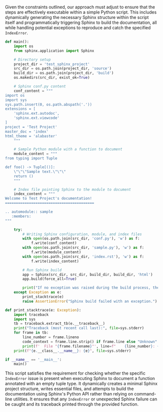 Given the constraints outlined, our approach must adjust to ensure that the steps are effectively executable within a simple Python script. This includes dynamically generating the necessary Sphinx structure within the script itself and programmatically triggering Sphinx to build the documentation, all while handling potential exceptions to reproduce and catch the specified `IndexError`.

```python
def main():
    import os
    from sphinx.application import Sphinx

    # Directory setup
    project_dir = 'test_sphinx_project'
    src_dir = os.path.join(project_dir, 'source')
    build_dir = os.path.join(project_dir, 'build')
    os.makedirs(src_dir, exist_ok=True)

    # Sphinx conf.py content
    conf_content = """
import os
import sys
sys.path.insert(0, os.path.abspath('.'))
extensions = [
    'sphinx.ext.autodoc',
    'sphinx.ext.viewcode'
]
project = 'Test Project'
master_doc = 'index'
html_theme = 'alabaster'
    """

    # Sample Python module with a function to document
    module_content = """
from typing import Tuple

def foo() -> Tuple[()]:
    \"\"\"Sample text.\"\"\"
    return ()
    """

    # Index file pointing Sphinx to the module to document
    index_content = """
Welcome to Test Project's documentation!
=========================================

.. automodule:: sample
   :members:
"""

    try:
        # Writing Sphinx configuration, module, and index files
        with open(os.path.join(src_dir, 'conf.py'), 'w') as f:
            f.write(conf_content)
        with open(os.path.join(src_dir, 'sample.py'), 'w') as f:
            f.write(module_content)
        with open(os.path.join(src_dir, 'index.rst'), 'w') as f:
            f.write(index_content)

        # Run Sphinx build
        app = Sphinx(src_dir, src_dir, build_dir, build_dir, 'html')
        app.build(force_all=True)

        print("If no exception was raised during the build process, the issue is not present.")
    except Exception as e:
        print_stacktrace(e)
        raise AssertionError("Sphinx build failed with an exception.") from e

def print_stacktrace(e: Exception):
    import traceback
    import sys
    tb = traceback.extract_tb(e.__traceback__)
    print("Traceback (most recent call last):", file=sys.stderr)
    for frame in tb:
        line_number = frame.lineno
        code_context = frame.line.strip() if frame.line else "Unknown"
        print(f'  File "{frame.filename}"', line=f"    {line_number}: {code_context}", file=sys.stderr)
    print(f"{e.__class__.__name__}: {e}", file=sys.stderr)

if __name__ == '__main__':
    main()
```

This script satisfies the requirement for checking whether the specific `IndexError` issue is present when executing Sphinx to document a function annotated with an empty tuple type. It dynamically creates a minimal Sphinx project structure, writes essential files, and attempts to build the documentation using Sphinx's Python API rather than relying on command-line utilities. It ensures that any `IndexError` or unexpected Sphinx failure can be caught and its traceback printed through the provided function.